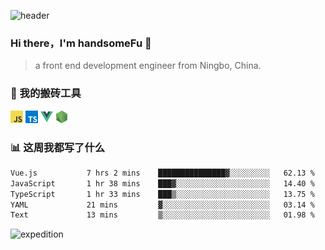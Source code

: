 ![header](https://raw.githubusercontent.com/fzq1998/fzq1998/master/header.png)

### Hi there，I'm handsomeFu 👋

> a front end development engineer from Ningbo, China.

### 🔧 我的搬砖工具
<code><img height="20" src="https://raw.githubusercontent.com/github/explore/80688e429a7d4ef2fca1e82350fe8e3517d3494d/topics/javascript/javascript.png" alt="javascript"></code>
<code><img height="20" src="https://raw.githubusercontent.com/github/explore/80688e429a7d4ef2fca1e82350fe8e3517d3494d/topics/typescript/typescript.png" alt="typescript"></code>
<code><img height="20" src="https://raw.githubusercontent.com/github/explore/80688e429a7d4ef2fca1e82350fe8e3517d3494d/topics/vue/vue.png" alt="vue"></code>
<code><img height="20" src="https://raw.githubusercontent.com/github/explore/80688e429a7d4ef2fca1e82350fe8e3517d3494d/topics/nodejs/nodejs.png" alt="nodejs"></code>



### 📊 这周我都写了什么
<!--START_SECTION:waka-->

```txt
Vue.js           7 hrs 2 mins    ███████████████▓░░░░░░░░░   62.13 %
JavaScript       1 hr 38 mins    ███▓░░░░░░░░░░░░░░░░░░░░░   14.40 %
TypeScript       1 hr 33 mins    ███▒░░░░░░░░░░░░░░░░░░░░░   13.75 %
YAML             21 mins         ▓░░░░░░░░░░░░░░░░░░░░░░░░   03.14 %
Text             13 mins         ▒░░░░░░░░░░░░░░░░░░░░░░░░   01.98 %
```

<!--END_SECTION:waka-->


![expedition](https://raw.githubusercontent.com/fzq1998/fzq1998/master/expedition.gif)

